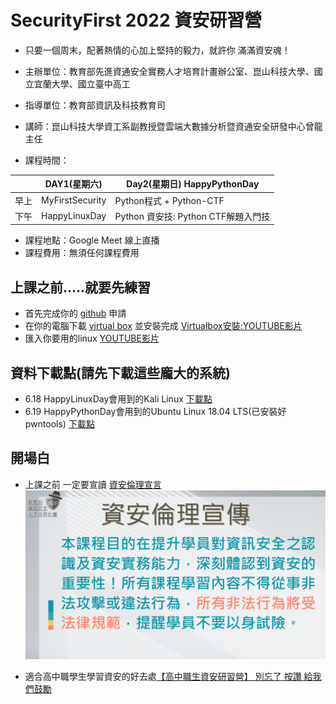 #      SecurityFirst 2022 資安研習營 

- 只要一個周末，配著熱情的心加上堅持的毅力，就許你  滿滿資安魂！

- 主辦單位：教育部先進資通安全實務人才培育計畫辦公室、崑山科技大學、國立宜蘭大學、國立臺中高工
- 指導單位：教育部資訊及科技教育司

- 講師：崑山科技大學資工系副教授暨雲端大數據分析暨資通安全研發中心曾龍主任 
- 課程時間：

| |DAY1(星期六)| Day2(星期日)  HappyPythonDay|
| --| --|--|
|早上|	MyFirstSecurity|	Python程式 + Python-CTF|
|下午|	HappyLinuxDay	|Python 資安技: Python CTF解題入門技|

- 課程地點：Google Meet 線上直播
- 課程費用：無須任何課程費用

## 上課之前.....就要先練習
- 首先完成你的 [github](https://github.com/) 申請
- 在你的電腦下載 [virtual box](https://www.virtualbox.org/wiki/Downloads) 並安裝完成 [Virtualbox安裝:YOUTUBE影片](https://youtu.be/FC0CX71aGnc)
- 匯入你要用的linux  [YOUTUBE影片](https://youtu.be/GTpQR7fZcwE)


## 資料下載點(請先下載這些龐大的系統)

- 6.18 HappyLinuxDay會用到的Kali Linux [下載點](https://drive.google.com/file/d/1m620Z7KAOSUOLdFH92FYLE2NINb-vJsn/view?usp=sharing)
- 6.19 HappyPythonDay會用到的Ubuntu Linux 18.04 LTS(已安裝好pwntools)  [下載點](https://drive.google.com/file/d/1aP-qCFP6jKsGYXtKy9ahwZleQSENEi7C/view?usp=sharing)

## 開場白
- 上課之前 一定要宣讀 [資安倫理宣言](資安宣言.gif)
![資安倫理宣言](資安宣言.gif)

- 適合高中職學生學習資安的好去處[【高中職生資安研習營】 別忘了 按讚 給我們鼓勵](https://zh-tw.facebook.com/pages/category/Community/高中職生資安研習營-455550404836569/)
